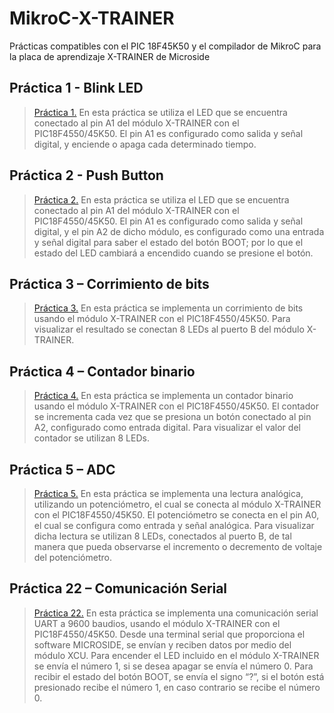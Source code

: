 # MikroC-X-TRAINER
Prácticas compatibles con el PIC 18F45K50 y el compilador de MikroC para la placa de aprendizaje X-TRAINER de Microside

## Práctica 1 - Blink LED
>[Práctica 1.](https://github.com/MICROSIDE-TECHNOLOGY/MikroC-X-TRAINER/tree/main/Practica%201#pr%C3%A1ctica-1---blink-led)
En esta práctica se utiliza el LED que se encuentra conectado al pin A1 del módulo X-TRAINER con el PIC18F4550/45K50. El pin A1 es configurado como salida y señal digital, y enciende o apaga cada determinado tiempo.

## Práctica 2 - Push Button
>[Práctica 2.](https://github.com/MICROSIDE-TECHNOLOGY/MikroC-X-TRAINER/blob/main/Practica%202/Push_button/Push_Button_.c)
En esta práctica se utiliza el LED que se encuentra conectado al pin A1 del módulo X-TRAINER con el PIC18F4550/45K50. El pin A1 es configurado como salida y señal digital, y el pin A2 de dicho módulo, es configurado como una entrada y señal digital para saber el estado del botón BOOT; por lo que el estado del LED cambiará a encendido cuando se presione el botón.

## Práctica 3 – Corrimiento de bits
>[Práctica 3.](https://github.com/MICROSIDE-TECHNOLOGY/MikroC-X-TRAINER/blob/main/Practica%203/corrimiento_bits/Corrimiento_bits.c)
En esta práctica se implementa un corrimiento de bits usando el módulo X-TRAINER con el PIC18F4550/45K50. Para visualizar el resultado se conectan 8 LEDs al puerto B del módulo X-TRAINER.

## Práctica 4 – Contador binario
>[Práctica 4.](https://github.com/MICROSIDE-TECHNOLOGY/MikroC-X-TRAINER/blob/main/Practica%204/contador_binario/Contador_binario.c)
En esta práctica se implementa un contador binario usando el módulo X-TRAINER con el PIC18F4550/45K50. El contador se incrementa cada vez que se presiona un botón conectado al pin A2, configurado como entrada digital. Para visualizar el valor del contador se utilizan 8 LEDs.

## Práctica 5 – ADC
>[Práctica 5.](https://github.com/MICROSIDE-TECHNOLOGY/MikroC-X-TRAINER/blob/main/Practica%205/ADC/ADC.c)
En esta práctica se implementa una lectura analógica, utilizando un potenciómetro, el cual se conecta al módulo X-TRAINER con el PIC18F4550/45K50. El potenciómetro se conecta en el pin A0, el cual se configura como entrada y señal analógica. Para visualizar dicha lectura se utilizan 8 LEDs, conectados al puerto B, de tal manera que pueda observarse el incremento o decremento de voltaje del potenciómetro.

## Práctica 22 – Comunicación Serial
>[Práctica 22.](https://github.com/MICROSIDE-TECHNOLOGY/MikroC-X-TRAINER/blob/main/Practica%2022/Comunicacion_UART/SERIAL.c)
En esta práctica se implementa una comunicación serial UART a 9600 baudios, usando el módulo X-TRAINER con el PIC18F4550/45K50. Desde una terminal serial que proporciona el software MICROSIDE, se envían y reciben datos por medio del módulo XCU. Para encender el LED incluido en el módulo X-TRAINER se envía el número 1, si se desea apagar se envía el número 0. Para recibir el estado del botón BOOT, se envía el signo “?”, si el botón está presionado recibe el número 1, en caso contrario se recibe el número 0.
